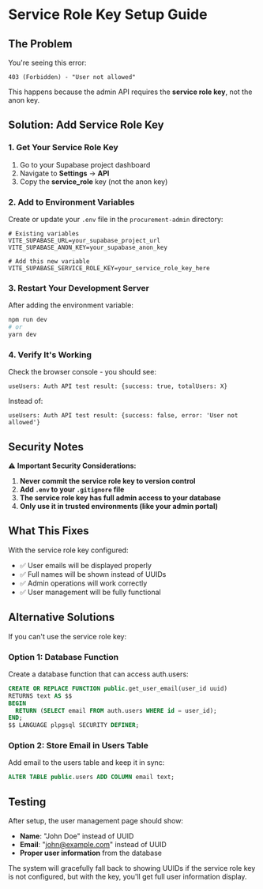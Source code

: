 # Service Role Key Setup Guide

## The Problem
You're seeing this error:
```
403 (Forbidden) - "User not allowed"
```

This happens because the admin API requires the **service role key**, not the anon key.

## Solution: Add Service Role Key

### 1. Get Your Service Role Key

1. Go to your Supabase project dashboard
2. Navigate to **Settings** → **API**
3. Copy the **service_role** key (not the anon key)

### 2. Add to Environment Variables

Create or update your `.env` file in the `procurement-admin` directory:

```env
# Existing variables
VITE_SUPABASE_URL=your_supabase_project_url
VITE_SUPABASE_ANON_KEY=your_supabase_anon_key

# Add this new variable
VITE_SUPABASE_SERVICE_ROLE_KEY=your_service_role_key_here
```

### 3. Restart Your Development Server

After adding the environment variable:
```bash
npm run dev
# or
yarn dev
```

### 4. Verify It's Working

Check the browser console - you should see:
```
useUsers: Auth API test result: {success: true, totalUsers: X}
```

Instead of:
```
useUsers: Auth API test result: {success: false, error: 'User not allowed'}
```

## Security Notes

⚠️ **Important Security Considerations:**

1. **Never commit the service role key to version control**
2. **Add `.env` to your `.gitignore` file**
3. **The service role key has full admin access to your database**
4. **Only use it in trusted environments (like your admin portal)**

## What This Fixes

With the service role key configured:
- ✅ User emails will be displayed properly
- ✅ Full names will be shown instead of UUIDs
- ✅ Admin operations will work correctly
- ✅ User management will be fully functional

## Alternative Solutions

If you can't use the service role key:

### Option 1: Database Function
Create a database function that can access auth.users:

```sql
CREATE OR REPLACE FUNCTION public.get_user_email(user_id uuid)
RETURNS text AS $$
BEGIN
  RETURN (SELECT email FROM auth.users WHERE id = user_id);
END;
$$ LANGUAGE plpgsql SECURITY DEFINER;
```

### Option 2: Store Email in Users Table
Add email to the users table and keep it in sync:

```sql
ALTER TABLE public.users ADD COLUMN email text;
```

## Testing

After setup, the user management page should show:
- **Name**: "John Doe" instead of UUID
- **Email**: "john@example.com" instead of UUID
- **Proper user information** from the database

The system will gracefully fall back to showing UUIDs if the service role key is not configured, but with the key, you'll get full user information display.
